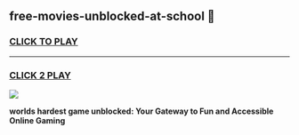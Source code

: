 
## free-movies-unblocked-at-school 👋
<h3>
<a href="https://premium.freeplayer.one?title=free-movies-unblocked-at-school&ref=14F">CLICK TO PLAY</a></h3>
<hr>

<h3>
<a href="https://premium.freeplayer.one?title=free-movies-unblocked-at-school&ref=14F">CLICK 2 PLAY</a>
  
</h3>

<a href="https://premium.freeplayer.one?title=free-movies-unblocked-at-school&ref=12F/"><img src="https://clearcache.store/games.png"></a>


**worlds hardest game unblocked: Your Gateway to Fun and Accessible Online Gaming**
